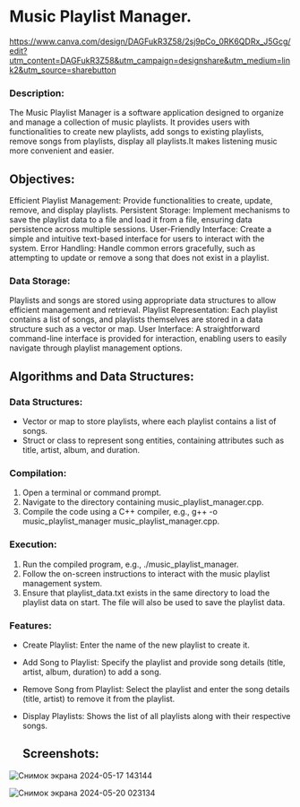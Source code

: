 # Music Playlist Manager.

https://www.canva.com/design/DAGFukR3Z58/2sj9pCo_0RK6QDRx_J5Gcg/edit?utm_content=DAGFukR3Z58&utm_campaign=designshare&utm_medium=link2&utm_source=sharebutton


### Description:
The Music Playlist Manager is a software application designed to organize and manage a collection of music playlists. It provides users with functionalities to create new playlists, add songs to existing playlists, remove songs from playlists, display all playlists.It makes listening music more convenient and easier.
	
	
  ## Objectives:
Efficient Playlist Management: Provide functionalities to create, update, remove, and display playlists.
Persistent Storage: Implement mechanisms to save the playlist data to a file and load it from a file, ensuring data persistence across multiple sessions.
User-Friendly Interface: Create a simple and intuitive text-based interface for users to interact with the system.
Error Handling: Handle common errors gracefully, such as attempting to update or remove a song that does not exist in a playlist.

### Data Storage:
Playlists and songs are stored using appropriate data structures to allow efficient management and retrieval.
Playlist Representation: Each playlist contains a list of songs, and playlists themselves are stored in a data structure such as a vector or map.
User Interface: A straightforward command-line interface is provided for interaction, enabling users to easily navigate through playlist management options.

## Algorithms and Data Structures:
	
 ### Data Structures: 
- Vector or map to store playlists, where each playlist contains a list of songs.
- Struct or class to represent song entities, containing attributes such as title, artist, album, and duration.



### Compilation:
1. Open a terminal or command prompt.
2. Navigate to the directory containing music_playlist_manager.cpp.
3. Compile the code using a C++ compiler, e.g., g++ -o music_playlist_manager music_playlist_manager.cpp.

	
 ### Execution:

1. Run the compiled program, e.g., ./music_playlist_manager.
2. Follow the on-screen instructions to interact with the music playlist management system.
3. Ensure that playlist_data.txt exists in the same directory to load the playlist data on start. The file will also be used to save the playlist data.

### Features:
- Create Playlist: Enter the name of the new playlist to create it.
- Add Song to Playlist: Specify the playlist and provide song details (title, artist, album, duration) to add a song.
- Remove Song from Playlist: Select the playlist and enter the song details (title, artist) to remove it from the playlist.
- Display Playlists: Shows the list of all playlists along with their respective songs.




  ## Screenshots:

  
![Снимок экрана 2024-05-17 143144](https://github.com/rosszzalina/date-structure/assets/150505816/e826bbfb-d1a5-4ef5-b62e-d61fab87f721) 



![Снимок экрана 2024-05-20 023134](https://github.com/rosszzalina/Music-Playlist-Manager/assets/150505816/637e8958-6aa8-4808-b551-8291ba7b59e3)



